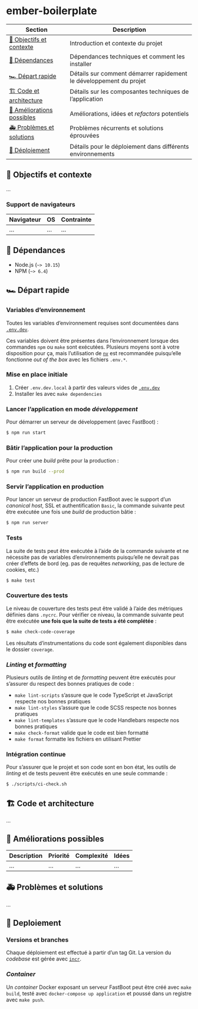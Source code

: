 # ember-boilerplate

| Section                                                 | Description                                                        |
| ------------------------------------------------------- | ------------------------------------------------------------------ |
| [🎯 Objectifs et contexte](#-objectifs-et-contexte)     | Introduction et contexte du projet                                 |
| [🚧 Dépendances](#-dépendances)                         | Dépendances techniques et comment les installer                    |
| [🏎 Départ rapide](#-départ-rapide)                      | Détails sur comment démarrer rapidement le développement du projet |
| [🏗 Code et architecture](#-code-et-architecture)        | Détails sur les composantes techniques de l’application            |
| [🔭 Améliorations possibles](#-améliorations-possibles) | Améliorations, idées et _refactors_ potentiels                     |
| [🚑 Problèmes et solutions](#-problèmes-et-solutions)   | Problèmes récurrents et solutions éprouvées                        |
| [🚀 Déploiement](#-deploiement)                         | Détails pour le déploiement dans différents environnements         |

## 🎯 Objectifs et contexte

…

### Support de navigateurs

| Navigateur | OS  | Contrainte |
| ---------- | --- | ---------- |
| …          | …   | …          |

## 🚧 Dépendances

- Node.js (`~> 10.15`)
- NPM (`~> 6.4`)

## 🏎 Départ rapide

### Variables d’environnement

Toutes les variables d’environnement requises sont documentées dans [`.env.dev`](./.env.dev).

Ces variables doivent être présentes dans l’environnement lorsque des commandes `npm` ou `make` sont exécutées. Plusieurs moyens sont à votre disposition pour ça, mais l’utilisation de [`nv`](https://github.com/jcouture/nv) est recommandée puisqu’elle fonctionne _out of the box_ avec les fichiers `.env.*`.

### Mise en place initiale

1. Créer `.env.dev.local` à partir des valeurs vides de [`.env.dev`](./.env.dev)
2. Installer les avec `make dependencies`

### Lancer l’application en mode _développement_

Pour démarrer un serveur de développement (avec FastBoot) :

```bash
$ npm run start
```

### Bâtir l’application pour la production

Pour créer une _build_ prête pour la production :

```bash
$ npm run build --prod
```

### Servir l’application en production

Pour lancer un serveur de production FastBoot avec le support d’un _canonical host_, SSL et authentification `Basic`, la commande suivante peut être exécutée une fois une _build_ de production bâtie :

```bash
$ npm run server
```

### Tests

La suite de tests peut être exécutée à l’aide de la commande suivante et ne nécessite pas de variables d’environnements puisqu’elle ne devrait pas créer d’effets de bord (eg. pas de requêtes _networking_, pas de lecture de cookies, etc.)

```bash
$ make test
```

### Couverture des tests

Le niveau de couverture des tests peut être validé à l’aide des métriques définies dans `.nycrc`. Pour vérifier ce niveau, la commande suivante peut être exécutée **une fois que la suite de tests a été complétée** :

```bash
$ make check-code-coverage
```

Les résultats d’instrumentations du code sont également disponibles dans le dossier `coverage`.

### _Linting_ et _formatting_

Plusieurs outils de _linting_ et de _formatting_ peuvent être exécutés pour s’assurer du respect des bonnes pratiques de code :

- `make lint-scripts` s’assure que le code TypeScript et JavaScript respecte nos bonnes pratiques
- `make lint-styles` s’assure que le code SCSS respecte nos bonnes pratiques
- `make lint-templates` s’assure que le code Handlebars respecte nos bonnes pratiques
- `make check-format` valide que le code est bien formatté
- `make format` formatte les fichiers en utilisant Prettier

### Intégration continue

Pour s’assurer que le projet et son code sont en bon état, les outils de _linting_ et de tests peuvent être exécutés en une seule commande :

```bash
$ ./scripts/ci-check.sh
```

## 🏗 Code et architecture

…

## 🔭 Améliorations possibles

| Description | Priorité | Complexité | Idées |
| ----------- | -------- | ---------- | ----- |
| …           | …        | …          | …     |

## 🚑 Problèmes et solutions

…

## 🚀 Deploiement

### Versions et branches

Chaque déploiement est effectué à partir d’un tag Git. La version du _codebase_ est gérée avec [`incr`](https://github.com/jcouture/incr).

### _Container_

Un _container_ Docker exposant un serveur FastBoot peut être créé avec `make build`, testé avec `docker-compose up application` et poussé dans un registre avec `make push`.
